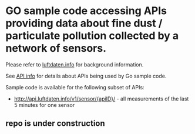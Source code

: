 # GO sample code accessing APIs providing data about fine dust / particulate pollution collected by a network of sensors.

Please refer to [luftdaten.info](http://luftdaten.info) for background information.

See [API info](https://github.com/opendata-stuttgart/meta/wiki/APIs) for details about APIs being used by Go sample code.

Sample code is available for the following subset of APIs:

- http://api.luftdaten.info/v1/sensor/{apiID}/ - all measurements of the last 5 minutes for one sensor



## repo is under construction
